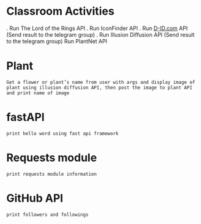 

# Classroom Activities
. Run The Lord of the Rings API
. Run IconFinder API
. Run [D-ID.com](http://D-ID.com) API (Send result to the telegram group)
. Run Illusion Diffusion API (Send result to the telegram group)
  Run PlantNet API


# Plant

    Get a flower or plant’s name from user with args and display image of plant using illusion diffusion API, then post the image to plant API and print name of image


# fastAPI
    print hello word using fast api framework

# Requests module
    print requests module information

# GitHub API
    print followers and followings
